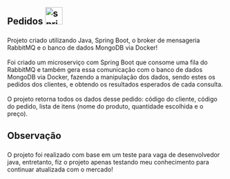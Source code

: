 <h2 align="left">Pedidos <img src="https://skillicons.dev/icons?i=spring" height="40" alt="spring logo"  /></h2>

###

<p align="left">Projeto criado utilizando Java, Spring Boot, o broker de mensageria RabbitMQ e o banco de dados MongoDB via Docker!<br><br>Foi criado um microserviço com Spring Boot que consome uma fila do RabbitMQ e também gera essa comunicação  com o banco de dados MongoDB via Docker, fazendo a manipulação dos dados, sendo estes os pedidos dos clientes, e obtendo os resultados esperados de cada consulta.<br><br>O projeto retorna todos os dados desse pedido: código do cliente, código do pedido, lista de itens (nome do produto, quantidade escolhida e o preço).</p>

###

<h2 align="left">Observação</h2>

###

<p align="left">O projeto foi realizado com base em um teste para vaga de desenvolvedor java, entretanto, fiz o projeto apenas testando meu conhecimento para continuar atualizada com o mercado!</p>

###
